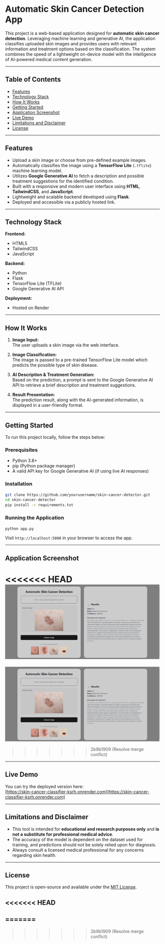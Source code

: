 

# Automatic Skin Cancer Detection App

This project is a web-based application designed for **automatic skin cancer detection**. Leveraging machine learning and generative AI, the application classifies uploaded skin images and provides users with relevant information and treatment options based on the classification. The system combines the speed of a lightweight on-device model with the intelligence of AI-powered medical content generation.

---

## Table of Contents

- [Features](#features)  
- [Technology Stack](#technology-stack)  
- [How It Works](#how-it-works)  
- [Getting Started](#getting-started)  
- [Application Screenshot](#application-screenshot)  
- [Live Demo](#live-demo)  
- [Limitations and Disclaimer](#limitations-and-disclaimer)  
- [License](#license)

---

## Features

- Upload a skin image or choose from pre-defined example images.
- Automatically classifies the image using a **TensorFlow Lite** (`.tflite`) machine learning model.
- Utilizes **Google Generative AI** to fetch a description and possible treatment suggestions for the identified condition.
- Built with a responsive and modern user interface using **HTML**, **TailwindCSS**, and **JavaScript**.
- Lightweight and scalable backend developed using **Flask**.
- Deployed and accessible via a publicly hosted link.

---

## Technology Stack

**Frontend:**
- HTML5
- TailwindCSS
- JavaScript

**Backend:**
- Python
- Flask
- TensorFlow Lite (TFLite)
- Google Generative AI API

**Deployment:**
- Hosted on Render

---

## How It Works

1. **Image Input:**  
   The user uploads a skin image via the web interface.

2. **Image Classification:**  
   The image is passed to a pre-trained TensorFlow Lite model which predicts the possible type of skin disease.

3. **AI Description & Treatment Generation:**  
   Based on the prediction, a prompt is sent to the Google Generative AI API to retrieve a brief description and treatment suggestions.

4. **Result Presentation:**  
   The prediction result, along with the AI-generated information, is displayed in a user-friendly format.

---

## Getting Started

To run this project locally, follow the steps below:

### Prerequisites
- Python 3.8+
- pip (Python package manager)
- A valid API key for Google Generative AI (if using live AI responses)

### Installation

```bash
git clone https://github.com/yourusername/skin-cancer-detector.git
cd skin-cancer-detector
pip install -r requirements.txt
```

### Running the Application

```bash
python app.py
```

Visit `http://localhost:5000` in your browser to access the app.

---

## Application Screenshot

<<<<<<< HEAD
![Web Application Preview](static/images/web.jpg)
=======
![Application Screenshot](static/images/web.jpg)
>>>>>>> 2b9b1909 (Resolve merge conflict)

---

## Live Demo

You can try the deployed version here:  
[https://skin-cancer-classifier-ksrh.onrender.com](https://skin-cancer-classifier-ksrh.onrender.com)

---

## Limitations and Disclaimer

- This tool is intended for **educational and research purposes only** and **is not a substitute for professional medical advice**.
- The accuracy of the model is dependent on the dataset used for training, and predictions should not be solely relied upon for diagnosis.
- Always consult a licensed medical professional for any concerns regarding skin health.

---

## License

This project is open-source and available under the [MIT License](LICENSE).

<<<<<<< HEAD
---
=======
---
>>>>>>> 2b9b1909 (Resolve merge conflict)

